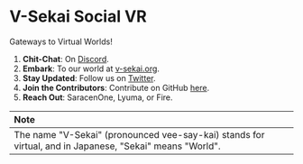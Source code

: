 # V-Sekai Social VR

Gateways to Virtual Worlds!

1.  **Chit-Chat**: On [Discord](https://discord.gg/7BQDHesck8).
2.  **Embark**: To our world at [v-sekai.org](https://v-sekai.org).
3.  **Stay Updated**: Follow us on [Twitter](https://twitter.com/VSekaiOfficial).
4.  **Join the Contributors**: Contribute on GitHub [here](https://github.com/V-Sekai).
7.  **Reach Out**: SaracenOne, Lyuma, or Fire.

| Note                                                                                                                               |
| :--------------------------------------------------------------------------------------------------------------------------------- |
| The name "V-Sekai" (pronounced vee-say-kai) stands for virtual, and in Japanese, "Sekai" means "World". |
